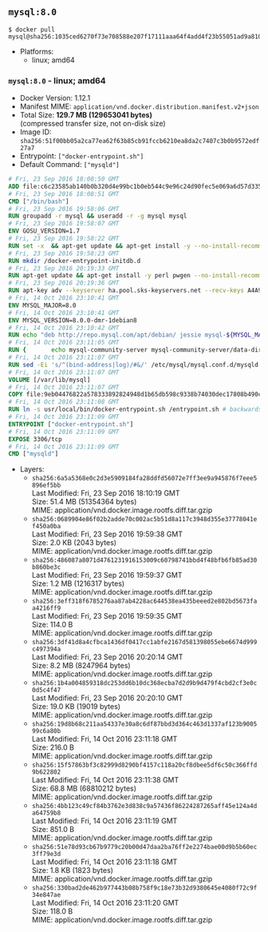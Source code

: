 ## `mysql:8.0`

```console
$ docker pull mysql@sha256:1035ced6270f73e708588e207f17111aaa64f4add4f23b55051ad9a810160e4a
```

-	Platforms:
	-	linux; amd64

### `mysql:8.0` - linux; amd64

-	Docker Version: 1.12.1
-	Manifest MIME: `application/vnd.docker.distribution.manifest.v2+json`
-	Total Size: **129.7 MB (129653041 bytes)**  
	(compressed transfer size, not on-disk size)
-	Image ID: `sha256:51f00bb05a2ca77ea62f63b85cb91fccb6210ea8da2c7407c3b0b9572edf27a7`
-	Entrypoint: `["docker-entrypoint.sh"]`
-	Default Command: `["mysqld"]`

```dockerfile
# Fri, 23 Sep 2016 18:08:50 GMT
ADD file:c6c23585ab140b0b320d4e99bc1b0eb544c9e96c24d90fec5e069a6d57d335ca in / 
# Fri, 23 Sep 2016 18:08:51 GMT
CMD ["/bin/bash"]
# Fri, 23 Sep 2016 19:58:06 GMT
RUN groupadd -r mysql && useradd -r -g mysql mysql
# Fri, 23 Sep 2016 19:58:07 GMT
ENV GOSU_VERSION=1.7
# Fri, 23 Sep 2016 19:58:22 GMT
RUN set -x 	&& apt-get update && apt-get install -y --no-install-recommends ca-certificates wget && rm -rf /var/lib/apt/lists/* 	&& wget -O /usr/local/bin/gosu "https://github.com/tianon/gosu/releases/download/$GOSU_VERSION/gosu-$(dpkg --print-architecture)" 	&& wget -O /usr/local/bin/gosu.asc "https://github.com/tianon/gosu/releases/download/$GOSU_VERSION/gosu-$(dpkg --print-architecture).asc" 	&& export GNUPGHOME="$(mktemp -d)" 	&& gpg --keyserver ha.pool.sks-keyservers.net --recv-keys B42F6819007F00F88E364FD4036A9C25BF357DD4 	&& gpg --batch --verify /usr/local/bin/gosu.asc /usr/local/bin/gosu 	&& rm -r "$GNUPGHOME" /usr/local/bin/gosu.asc 	&& chmod +x /usr/local/bin/gosu 	&& gosu nobody true 	&& apt-get purge -y --auto-remove ca-certificates wget
# Fri, 23 Sep 2016 19:58:23 GMT
RUN mkdir /docker-entrypoint-initdb.d
# Fri, 23 Sep 2016 20:19:33 GMT
RUN apt-get update && apt-get install -y perl pwgen --no-install-recommends && rm -rf /var/lib/apt/lists/*
# Fri, 23 Sep 2016 20:19:36 GMT
RUN apt-key adv --keyserver ha.pool.sks-keyservers.net --recv-keys A4A9406876FCBD3C456770C88C718D3B5072E1F5
# Fri, 14 Oct 2016 23:10:41 GMT
ENV MYSQL_MAJOR=8.0
# Fri, 14 Oct 2016 23:10:41 GMT
ENV MYSQL_VERSION=8.0.0-dmr-1debian8
# Fri, 14 Oct 2016 23:10:42 GMT
RUN echo "deb http://repo.mysql.com/apt/debian/ jessie mysql-${MYSQL_MAJOR}" > /etc/apt/sources.list.d/mysql.list
# Fri, 14 Oct 2016 23:11:05 GMT
RUN { 		echo mysql-community-server mysql-community-server/data-dir select ''; 		echo mysql-community-server mysql-community-server/root-pass password ''; 		echo mysql-community-server mysql-community-server/re-root-pass password ''; 		echo mysql-community-server mysql-community-server/remove-test-db select false; 	} | debconf-set-selections 	&& apt-get update && apt-get install -y mysql-server="${MYSQL_VERSION}" && rm -rf /var/lib/apt/lists/* 	&& rm -rf /var/lib/mysql && mkdir -p /var/lib/mysql /var/run/mysqld 	&& chown -R mysql:mysql /var/lib/mysql /var/run/mysqld 	&& chmod 777 /var/run/mysqld
# Fri, 14 Oct 2016 23:11:07 GMT
RUN sed -Ei 's/^(bind-address|log)/#&/' /etc/mysql/mysql.conf.d/mysqld.cnf 	&& echo 'skip-host-cache\nskip-name-resolve' | awk '{ print } $1 == "[mysqld]" && c == 0 { c = 1; system("cat") }' /etc/mysql/mysql.conf.d/mysqld.cnf > /tmp/mysqld.cnf 	&& mv /tmp/mysqld.cnf /etc/mysql/mysql.conf.d/mysqld.cnf
# Fri, 14 Oct 2016 23:11:07 GMT
VOLUME [/var/lib/mysql]
# Fri, 14 Oct 2016 23:11:07 GMT
COPY file:9eb04476822a578333892824948d1b65db598c9338b74030dec17808b490c956 in /usr/local/bin/ 
# Fri, 14 Oct 2016 23:11:08 GMT
RUN ln -s usr/local/bin/docker-entrypoint.sh /entrypoint.sh # backwards compat
# Fri, 14 Oct 2016 23:11:09 GMT
ENTRYPOINT ["docker-entrypoint.sh"]
# Fri, 14 Oct 2016 23:11:09 GMT
EXPOSE 3306/tcp
# Fri, 14 Oct 2016 23:11:09 GMT
CMD ["mysqld"]
```

-	Layers:
	-	`sha256:6a5a5368e0c2d3e5909184fa28ddfd56072e7ff3ee9a945876f7eee5896ef5bb`  
		Last Modified: Fri, 23 Sep 2016 18:10:19 GMT  
		Size: 51.4 MB (51354364 bytes)  
		MIME: application/vnd.docker.image.rootfs.diff.tar.gzip
	-	`sha256:0689904e86f02b2adde70c002ac5b51d8a117c3948d355e37778041ef450a0ba`  
		Last Modified: Fri, 23 Sep 2016 19:59:38 GMT  
		Size: 2.0 KB (2043 bytes)  
		MIME: application/vnd.docker.image.rootfs.diff.tar.gzip
	-	`sha256:486087a8071d4761231916153009c60798741bbd4f48bfb6fb85ad30b860be3c`  
		Last Modified: Fri, 23 Sep 2016 19:59:37 GMT  
		Size: 1.2 MB (1216317 bytes)  
		MIME: application/vnd.docker.image.rootfs.diff.tar.gzip
	-	`sha256:3eff318f6785276aa87ab4228ac644538ea435beeed2e802bd5673faa4216ff9`  
		Last Modified: Fri, 23 Sep 2016 19:59:35 GMT  
		Size: 114.0 B  
		MIME: application/vnd.docker.image.rootfs.diff.tar.gzip
	-	`sha256:3df41d8a4cfbca1436df0417cc1abfe2167d581398055ebe6674d999c497394a`  
		Last Modified: Fri, 23 Sep 2016 20:20:14 GMT  
		Size: 8.2 MB (8247964 bytes)  
		MIME: application/vnd.docker.image.rootfs.diff.tar.gzip
	-	`sha256:1b4a004859318dc253dd6b10dc368ecba7d2d9b9d479f4cbd2cf3e0c0d5c4f47`  
		Last Modified: Fri, 23 Sep 2016 20:20:10 GMT  
		Size: 19.0 KB (19019 bytes)  
		MIME: application/vnd.docker.image.rootfs.diff.tar.gzip
	-	`sha256:19d8b68c211aa54337e30a8c6df87bbd3d364c463d1337af123b900599c6a80b`  
		Last Modified: Fri, 14 Oct 2016 23:11:18 GMT  
		Size: 216.0 B  
		MIME: application/vnd.docker.image.rootfs.diff.tar.gzip
	-	`sha256:15f57863bf3c82999d8290bf4157c118a20cf8dbee5df6c50c366ffd9b622802`  
		Last Modified: Fri, 14 Oct 2016 23:11:38 GMT  
		Size: 68.8 MB (68810212 bytes)  
		MIME: application/vnd.docker.image.rootfs.diff.tar.gzip
	-	`sha256:4bb123c49cf84b3762e3d838c9a57436f86224287265aff45e124a4da64759b8`  
		Last Modified: Fri, 14 Oct 2016 23:11:19 GMT  
		Size: 851.0 B  
		MIME: application/vnd.docker.image.rootfs.diff.tar.gzip
	-	`sha256:51e78d93cb67b9779c20b00d47daa2ba76ff2e2274bae00d9b5b60ec3ff79e3d`  
		Last Modified: Fri, 14 Oct 2016 23:11:18 GMT  
		Size: 1.8 KB (1823 bytes)  
		MIME: application/vnd.docker.image.rootfs.diff.tar.gzip
	-	`sha256:330bad2de462b977443b08b758f9c18e73b32d9380645e4080f72c9f34e847ae`  
		Last Modified: Fri, 14 Oct 2016 23:11:20 GMT  
		Size: 118.0 B  
		MIME: application/vnd.docker.image.rootfs.diff.tar.gzip
